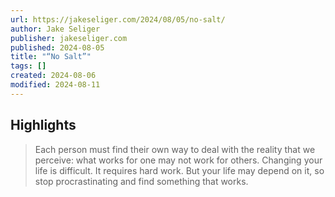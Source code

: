 ```yaml
---
url: https://jakeseliger.com/2024/08/05/no-salt/
author: Jake Seliger
publisher: jakeseliger.com
published: 2024-08-05
title: "“No Salt”"
tags: []
created: 2024-08-06
modified: 2024-08-11
---
```


## Highlights

> Each person must find their own way to deal with the reality that we perceive: what works for one may not work for others. Changing your life is difficult. It requires hard work. But your life may depend on it, so stop procrastinating and find something that works.

